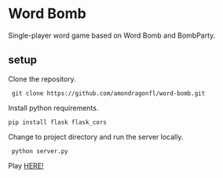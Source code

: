 # Word Bomb
Single-player word game based on Word Bomb and BombParty.

setup
--------
Clone the repository.

     git clone https://github.com/amondragonfl/word-bomb.git

Install python requirements.

    pip install flask flask_cors

Change to project directory and run the server locally.

     python server.py

Play [HERE!](https://amondragonfl.github.io/word-bomb/)

    
